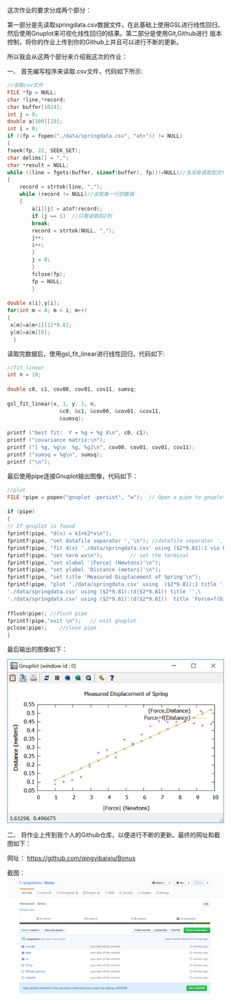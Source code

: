 这次作业的要求分成两个部分：

第一部分是先读取springdata.csv数据文件，在此基础上使用GSL进行线性回归，然后使用Gnuplot来可视化线性回归的结果。第二部分是使用Git,Github进行
版本控制，将你的作业上传到你的Github上并且可以进行不断的更新。

所以我会从这两个部分来介绍我这次的作业：

一、
首先编写程序来读取.csv文件，代码如下所示:
```c
//读取csv文件
FILE *fp = NULL;
char *line,*record;
char buffer[1024];
int j = 0;
double a[100][10];
int i = 0;
if ((fp = fopen("./data/springdata.csv", "at+")) != NULL)
{
fseek(fp, 22, SEEK_SET);  
char delims[] = ",";
char *result = NULL;
while ((line = fgets(buffer, sizeof(buffer), fp))!=NULL)//当没有读取到文件末尾时循环继续
{
	record = strtok(line, ",");
	while (record != NULL)//读取每一行的数据
	{
		a[i][j] = atof(record);
		if (j == 1)  //只需读取前2列
		break;
		record = strtok(NULL, ",");
		j++;
		i++;
		}
		j = 0;
		}
		fclose(fp);
		fp = NULL;
		}
  
double x[i],y[i];
for(int m = 0; m < i; m++)
{
 x[m]=a[m+1][1]*9.81;
 y[m]=a[m][0];
  }
```
读取完数据后，使用gsl_fit_linear进行线性回归，代码如下:
```C
//fit_linear
int n = 19;

double c0, c1, cov00, cov01, cov11, sumsq;
 
gsl_fit_linear(x, 1, y, 1, n,
                 &c0, &c1, &cov00, &cov01, &cov11,
                 &sumsq);

printf ("best fit:  Y = %g + %g X\n", c0, c1);
printf ("covariance matrix:\n");
printf ("[ %g, %g\n  %g, %g]\n", cov00, cov01, cov01, cov11);
printf ("sumsq = %g\n", sumsq);
printf ("\n");
```
最后使用pipe连接Gnuplot输出图像，代码如下：
```C
//plot
FILE *pipe = popen("gnuplot -persist", "w");  // Open a pipe to gnuplot

if (pipe) 
{   
// If gnuplot is found
fprintf(pipe, "d(x) = k1+k2*x\n");
fprintf(pipe, "set datafile separator ','\n"); //datafile separator ','
fprintf(pipe, "fit d(x) './data/springdata.csv' using ($2*9.81):1 via k1,k2\n");
fprintf(pipe, "set term wx\n");         // set the terminal               
fprintf(pipe, "set xlabel '|Force| (Newtons)'\n");
fprintf(pipe, "set ylabel 'Distance (meters)'\n");
fprintf(pipe, "set title 'Measured Displacement of Spring'\n");
fprintf(pipe, "plot './data/springdata.csv' using  ($2*9.81):1 title '(Force,Distance)',\
'./data/springdata.csv' using ($2*9.81):(d($2*9.81)) title '',\
'./data/springdata.csv' using ($2*9.81):(d($2*9.81))  title 'Force=f(Distance)' with line ls 12\n");

fflush(pipe); //flush pipe
fprintf(pipe,"exit \n");   // exit gnuplot
pclose(pipe);    //close pipe
}
```

最后输出的图像如下：

![screenshots](./img/Result.png)

二、
将作业上传到我个人的Github仓库，以便进行不断的更新。最终的网址和截图如下：

网址：
https://github.com/qingyibaixiu/Bonus

截图：
![screenshots](./img/Github_repository.png)